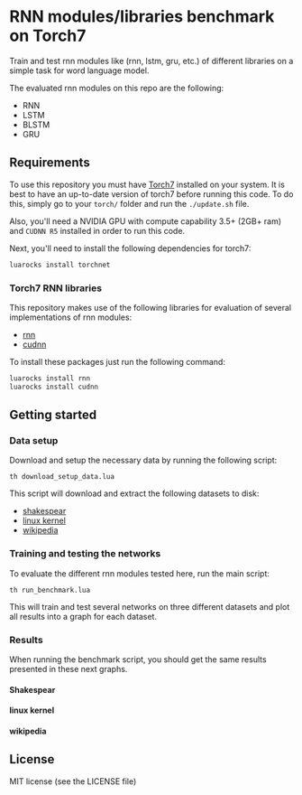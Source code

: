 # RNN modules/libraries benchmark on Torch7

Train and test rnn modules like (rnn, lstm, gru, etc.) of different libraries on a simple task for word language model.

The evaluated rnn modules on this repo are the following:

- RNN
- LSTM
- BLSTM
- GRU

## Requirements

To use this repository you must have [Torch7](http://torch.ch/) installed on your system. It is best to have an up-to-date version of torch7 before running this code. To do this, simply go to your `torch/` folder and run the `./update.sh` file.

Also, you'll need a NVIDIA GPU with compute capability 3.5+ (2GB+ ram) and `CUDNN R5` installed in order to run this code.

Next, you'll need to install the following dependencies for torch7:

```bash
luarocks install torchnet
```


### Torch7 RNN libraries

This repository makes use of the following libraries for evaluation of several implementations of rnn modules:

- [rnn](https://github.com/Element-Research/rnn)
- [cudnn](https://github.com/soumith/cudnn.torch)


To install these packages just run the following command:

```bash
luarocks install rnn
luarocks install cudnn
```

## Getting started

### Data setup

Download and setup the necessary data by running the following script:

```
th download_setup_data.lua
```

This script will download and extract the following datasets to disk:

- [shakespear](http://cs.stanford.edu/people/karpathy/char-rnn/shakespeare_input.txt)
- [linux kernel](http://cs.stanford.edu/people/karpathy/char-rnn/linux_input.txt)
- [wikipedia](http://prize.hutter1.net/)


### Training and testing the networks

To evaluate the different rnn modules tested here, run the main script:

```
th run_benchmark.lua
```

This will train and test several networks on three different datasets and plot all results into a graph for each dataset.


### Results

When running the benchmark script, you should get the same results presented in these next graphs.

#### Shakespear

#### linux kernel

#### wikipedia

## License

MIT license (see the LICENSE file)

